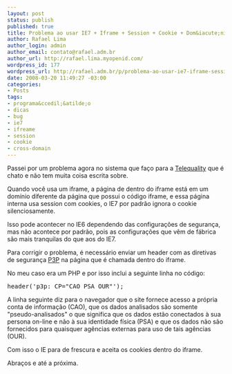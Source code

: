 ```yaml
--- 
layout: post
status: publish
published: true
title: Problema ao usar IE7 + Iframe + Session + Cookie + Dom&iacute;nio diferente (cross-domain)
author: Rafael Lima
author_login: admin
author_email: contato@rafael.adm.br
author_url: http://rafael.lima.myopenid.com/
wordpress_id: 177
wordpress_url: http://rafael.adm.br/p/problema-ao-usar-ie7-iframe-session-cookie-dominio-diferente-cross-domain/
date: 2008-03-20 11:49:27 -03:00
categories: 
- Posts
tags: 
- programa&ccedil;&atilde;o
- dicas
- bug
- ie7
- ifreame
- session
- cookie
- cross-domain
---
```

Passei por um problema agora no sistema que fa&ccedil;o para a <a href="http://www.telequality.com.br">Telequality</a> que &eacute; chato e n&atilde;o tem muita coisa escrita sobre.

Quando voc&ecirc; usa um iframe, a p&aacute;gina de dentro do iframe est&aacute; em um dom&iacute;nio diferente da p&aacute;gina que possui o c&oacute;digo iframe, e essa p&aacute;gina interna usa session com cookies, o IE7 por padr&atilde;o ignora o cookie silenciosamente.

Isso pode acontecer no IE6 dependendo das configura&ccedil;&otilde;es de seguran&ccedil;a, mas n&atilde;o acontece por padr&atilde;o, pois as configura&ccedil;&otilde;es que v&ecirc;m de f&aacute;brica s&atilde;o mais tranquilas do que aos do IE7.

Para corrigir o problema, &eacute; necess&aacute;rio enviar um header com as diretivas de seguran&ccedil;a <a href="http://www.w3.org/P3P/">P3P</a> na p&aacute;gina que &eacute; chamada dentro do iframe.

No meu caso era um PHP e por isso inclui a seguinte linha no c&oacute;digo:

<pre lang="php">header('p3p: CP="CAO PSA OUR"');</pre>

A linha seguinte diz para o navegador que o site fornece acesso a pr&oacute;pria conta de informa&ccedil;&atilde;o (CAO), que os dados analisados s&atilde;o somente "pseudo-analisados" o que significa que os dados est&atilde;o conectados &agrave; sua persona on-line e n&atilde;o &agrave; sua identidade f&iacute;sica (PSA) e que os dados n&atilde;o s&atilde;o fornecidos para quaisquer ag&ecirc;ncias externas para uso de tais ag&ecirc;ncias (OUR).

Com isso o IE para de frescura e aceita os cookies dentro do iframe.

Abra&ccedil;os e at&eacute; a pr&oacute;xima.
